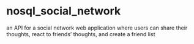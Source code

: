 # nosql_social_network
an API for a social network web application where users can share their thoughts, react to friends’ thoughts, and create a friend list
